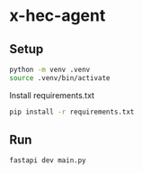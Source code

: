 # x-hec-agent

## Setup

```bash
python -m venv .venv
source .venv/bin/activate
```

Install requirements.txt

```bash
pip install -r requirements.txt
```

## Run

```bash
fastapi dev main.py
```

